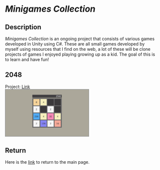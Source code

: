 # *Minigames Collection*

## Description
*Minigames Collection* is an ongoing project that consists of various games developed in Unity using C#. These are all small games developed by myself using resources that I find on the web, a lot of these will be clone projects of games I enjoyed playing growing up as a kid. The goal of this is to learn and have fun!   

## 2048
Project: [Link](2048.html)  
<img a href="2048.html" width="276.48" height="155.52" src="https://github.com/SergeiBak/PersonalWebsite/blob/master/images/2048.png?raw=true">

## Return
Here is the [link](https://sergeibak.github.io/PersonalWebsite/) to return to the main page.
